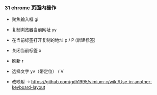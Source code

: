 ### 31 chrome 页面内操作

- 聚焦输入框 gi
- 复制浏览器当前网址 yy
- 在当前标签打开复制的地址 p / P (新建标签)
- 关闭当前标签 x
- 刷新 r
- 选择文字 yv（带定位） / V

- 改映射 -> https://github.com/gdh1995/vimium-c/wiki/Use-in-another-keyboard-layout
